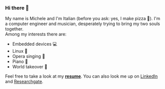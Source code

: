 ### Hi there 👋

My name is Michele and I'm Italian (before you ask: yes, I make pizza :pizza:). I'm a computer engineer and musician, desperately trying to bring my two souls together.  
Among my interests there are:
* Embedded devices :computer:
* Linux :penguin:
* Opera singing :musical_score:
* Piano :musical_keyboard:
* World takeover :rocket:

Feel free to take a look at my [**resume**](MichelePerrone_Resume.pdf).
You can also look me up on [LinkedIn](https://www.linkedin.com/in/michele-perrone) and [Researchgate](https://www.researchgate.net/profile/Michele-Perrone-2).

<!--
**michele-perrone/michele-perrone** is a ✨ _special_ ✨ repository because its `README.md` (this file) appears on your GitHub profile.

Here are some ideas to get you started:

- 🔭 I’m currently working on ...
- 🌱 I’m currently learning ...
- 👯 I’m looking to collaborate on ...
- 🤔 I’m looking for help with ...
- 💬 Ask me about ...
- 📫 How to reach me: ...
- 😄 Pronouns: ...
- ⚡ Fun fact: ...
-->
